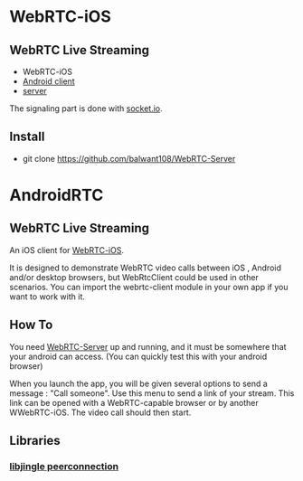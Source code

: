 # WebRTC-iOS

## WebRTC Live Streaming

- WebRTC-iOS
- [Android client](https://github.com/balwant108/WebRTC-Android)
- [server](https://github.com/balwant108/WebRTC-Server)

The signaling part is done with [socket.io](socket.io).

## Install

* git clone https://github.com/balwant108/WebRTC-Server

# AndroidRTC

## WebRTC Live Streaming

An iOS client for [WebRTC-iOS](https://github.com/balwant108/WebRTC-iOS).

It is designed to demonstrate WebRTC video calls between iOS , Android and/or desktop browsers, but WebRtcClient could be used in other scenarios.
You can import the webrtc-client module in your own app if you want to work with it.


## How To

You need [WebRTC-Server](https://github.com/balwant108/WebRTC-Server) up and running, and it must be somewhere that your android can access. (You can quickly test this with your android browser)

When you launch the app, you will be given several options to send a message : "Call someone".
Use this menu to send a link of your stream. This link can be opened with a WebRTC-capable browser or by another WWebRTC-iOS.
The video call should then start.

## Libraries

### [libjingle peerconnection](https://code.google.com/p/webrtc/)

